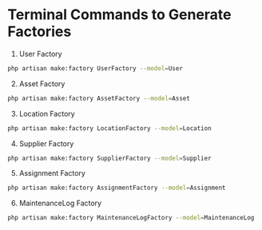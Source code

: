 # Terminal Commands to Generate Factories

1. User Factory
```bash
php artisan make:factory UserFactory --model=User
```

2. Asset Factory
```bash
php artisan make:factory AssetFactory --model=Asset
```

3. Location Factory
```bash
php artisan make:factory LocationFactory --model=Location
```

4. Supplier Factory
```bash
php artisan make:factory SupplierFactory --model=Supplier
```

5. Assignment Factory
```bash
php artisan make:factory AssignmentFactory --model=Assignment
```

6. MaintenanceLog Factory
```bash
php artisan make:factory MaintenanceLogFactory --model=MaintenanceLog
```
